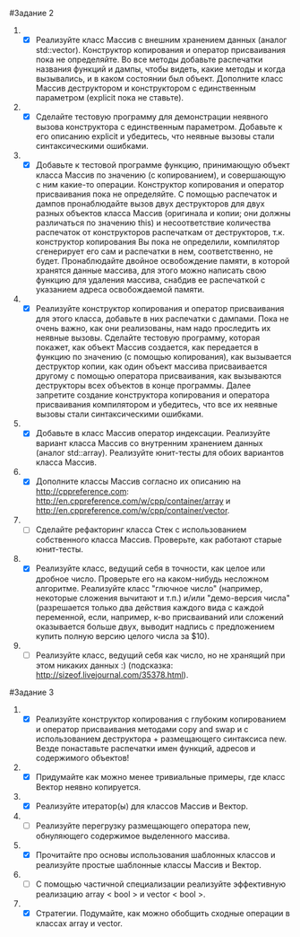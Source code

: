 
#Задание 2
1.  - [x] Реализуйте класс Массив с внешним хранением данных (аналог std::vector). Конструктор копирования и оператор присваивания пока не определяйте. Во все методы добавьте распечатки названия функций и дампы, чтобы видеть, какие методы и когда вызывались, и в каком состоянии был объект. Дополните класс Массив деструктором и конструктором с единственным параметром (explicit пока не ставьте).

2.  - [x] Сделайте тестовую программу для демонстрации неявного вызова конструктора с единственным параметром. Добавьте к его описанию explicit и убедитесь, что неявные вызовы стали синтаксическими ошибками.

3.  - [x] Добавьте к тестовой программе функцию, принимающую объект класса Массив по значению (с копированием), и совершающую с ним какие-то операции. Конструктор копирования и оператор присваивания пока не определяйте. С помощью распечаток и дампов пронаблюдайте вызов двух деструкторов для двух разных объектов класса Массив (оригинала и копии; они должны различаться по значению this) и несоответствие количества распечаток от конструкторов распечаткам от деструкторов, т.к. конструктор копирования Вы пока не определили, компилятор сгенерирует его сам и распечатки в нем, соответственно, не будет. Пронаблюдайте двойное освобождение памяти, в которой хранятся данные массива, для этого можно написать свою функцию для удаления массива, снабдив ее распечаткой с указанием адреса освобождаемой памяти.

4.  - [x] Реализуйте конструктор копирования и оператор присваивания для этого класса, добавьте в них распечатки с дампами. Пока не очень важно, как они реализованы, нам надо проследить их неявные вызовы. Сделайте тестовую программу, которая покажет, как объект Массив создается, как передается в функцию по значению (с помощью копирования), как вызывается деструктор копии, как один объект массива присваивается другому с помощью оператора присваивания, как вызываются деструкторы всех объектов в конце программы. Далее запретите создание конструктора копирования и оператора присваивания компилятором и убедитесь, что все их неявные вызовы стали синтаксическими ошибками.

5.  - [x] Добавьте в класс Массив оператор индексации. Реализуйте вариант класса Массив со внутренним хранением данных (аналог std::array). Реализуйте юнит-тесты для обоих вариантов класса Массив.

6.  - [x] Дополните классы Массив согласно их описанию на http://cppreference.com: http://en.cppreference.com/w/cpp/container/array и http://en.cppreference.com/w/cpp/container/vector.

6.  - [ ] Сделайте рефакторинг класса Стек с использованием собственного класса Массив. Проверьте, как работают старые юнит-тесты.

7. - [x] Реализуйте класс, ведущий себя в точности, как целое или дробное число. Проверьте его на каком-нибудь несложном алгоритме. Реализуйте класс "глючное число" (например, некоторые сложения вычитают и т.п.) и/или "демо-версия числа" (разрешается только два действия каждого вида с каждой переменной, если, например, к-во присваиваний или сложений оказывается больше двух, выводит надпись с предложением купить полную версию целого числа за $10).

8. - [ ] Реализуйте класс, ведущий себя как число, но не хранящий при этом никаких данных :) (подсказка: http://sizeof.livejournal.com/35378.html).

#Задание 3
1. - [x] Реализуйте конструктор копирования с глубоким копированием и оператор присваивания методами copy and swap и с использованием деструктора + размещающего синтаксиса new. Везде понаставьте распечатки имен функций, адресов и содержимого объектов!

2. - [x] Придумайте как можно менее тривиальные примеры, где класс Вектор неявно копируется.

3. - [x] Реализуйте итератор(ы) для классов Массив и Вектор.

4. - [ ] Реализуйте перегрузку размещающего оператора new, обнуляющего содержимое выделенного массива.

5. - [x] Прочитайте про основы использования шаблонных классов и реализуйте простые шаблонные классы Массив и Вектор.

6. - [ ] С помощью частичной специализации реализуйте эффективную реализацию array < bool > и vector < bool >.

7. - [x]  Стратегии. Подумайте, как можно обобщить сходные операции в классах array и vector.
